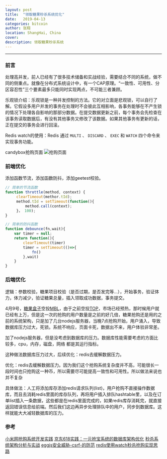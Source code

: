 ```yaml
---
layout: post
title:  "领取糖果秒杀系统优化"
date:   2019-04-13
categories: bitcoin
author: 张翔
location: ShangHai, China
cover: 
description: 领取糖果秒杀系统
---
```

---
### 前言
处理高并发，前人已经有了很多技术储备和实战经验，需要结合不同的系统，做不同的侧重点。就像在分布式系统设计中，有一个CAP原理。“一致性、可用性、分区容忍性”三个要素最多只能同时实现两点，不可能三者兼顾。

乐观锁介绍：乐观锁是一种并发控制的方法。它的对立面是悲观锁，可以自行了解。它假设多用户并发的事务在处理时不会彼此互相影响，各事务能够在不产生锁的情况下处理各自影响的那部分数据。在提交数据更新之前，每个事务会先检查在该事务读取数据后，有没有其他事务又修改了该数据。如果其他事务有更新的话，正在提交的事务会进行回滚。

Redis watch的使用：Redis 通过 `MULTI` 、 `DISCARD` 、 `EXEC` 和 `WATCH` 四个命令来实现事务功能。

candybox抢购页面
![抢购页面](https://myblog-images1.oss-cn-beijing.aliyuncs.com/candybox/mbl.jpg)


### 前端优化
添加函数节流，添加函数防抖，添加geetest校验。

```javascript
// 简单的节流函数
function throttle(method, context) {
     clearTimeout(methor.tId);
     method.tId = setTimeout(function(){
         method.call(context);
     }， 100);
}
```

```javascript
// 简单的防抖函数
function debounce(fn,wait){
    var timer = null;
    return function(){
        clearTimeout(timer)
        timer = setTimeout(()=>{
            fn()
        },wait)
    }
}
```

### 后端优化

逻辑：参数校验，糖果项目校验（是否过期，是否发完等...），开始事务，验证体力，体力减少，验证糖果总量，插入领取成功数据，事务提交。

4月9号，[糖果盒子](https://candy.ont.io)空投[MBL](http://moviebloc.io/)，由于之前空投[TOP](https://www.topnetwork.org/)，市场已经预热，那时候用户就已经有上万，但是这一次的抢购的用户数量是之前的好几倍，糖果抢购还是用的之前的系统架构，只是加了几台nodejs服务器，当晚7点抢购开始，用户涌入，导致数据库压力过大，死锁。系统不响应，页面卡死，数据出不来，用户体验非常差。

加了nodejs服务器，但是没考虑到数据库的压力。数据库性能需要考虑的方面比较多，cpu，内存，磁盘，网络 都是其运行指标。

这种做法数据库压力过大，后续优化：redis去缓解数据压力。

优化：redis去缓解数据压力。因为我们这个抢购系统复杂度并不高，可能很长一段时间也只抢购这一种币，所以需要尽可能提高一致性和可用性。所以做法来说也并不复杂

具体做法：人工将添加库存添加redis请求队列(list)，用户抢购不直接操作数据库，而且去消耗redis里面的库存队列，再将用户插入排队hashtable里，以及在订单list插入一条数据，这些都是在redis里面完成的，如果redis库存消耗完，就直接返回错误信息给前端。然后我们这边再异步处理排队中的用户，同步到数据库。这样就能大大减轻数据库的压力。

### 参考
[小米网抢购系统开发实践](https://mp.weixin.qq.com/s/ecU_CjTluQUX-420v3nWTQ)
[京东618实践：一元抢宝系统的数据库架构优化](https://mp.weixin.qq.com/s/qheAd1oUcQaWaZa_nF4OFg)
[秒杀系统架构分析与实战](https://mp.weixin.qq.com/s/DJSlFIyQmLucmWv86KWFsg)
[eggjs安全威胁-csrf-的防范](https://eggjs.org/zh-cn/core/security.html#%E5%AE%89%E5%85%A8%E5%A8%81%E8%83%81-csrf-%E7%9A%84%E9%98%B2%E8%8C%83)
[redis使用watch秒杀抢购实现思路](https://www.jb51.net/article/134665.htm)